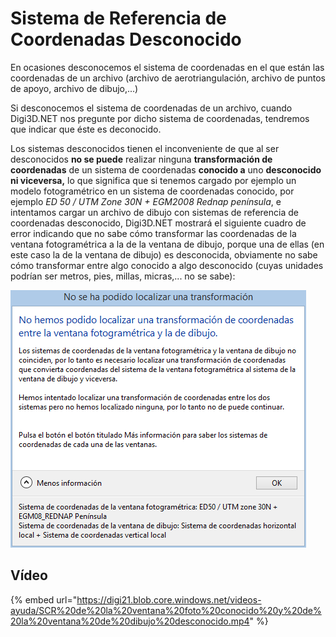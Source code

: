 # Sistema de Referencia de Coordenadas Desconocido

En ocasiones desconocemos el sistema de coordenadas en el que están las coordenadas de un archivo \(archivo de aerotriangulación, archivo de puntos de apoyo, archivo de dibujo,...\)

Si desconocemos el sistema de coordenadas de un archivo, cuando Digi3D.NET nos pregunte por dicho sistema de coordenadas, tendremos que indicar que éste es deconocido.

Los sistemas desconocidos tienen el inconveniente de que al ser desconocidos **no se puede** realizar ninguna **transformación de coordenadas** de un sistema de coordenadas **conocido a** uno **desconocido ni viceversa,** lo que significa que si tenemos cargado por ejemplo un modelo fotogramétrico en un sistema de coordenadas conocido, por ejemplo _ED 50 / UTM Zone 30N + EGM2008 Rednap península_, e intentamos cargar un archivo de dibujo con sistemas de referencia de coordenadas desconocido, Digi3D.NET mostrará el siguiente cuadro de error indicando que no sabe cómo transformar las coordenadas de la ventana fotogramétrica a la de la ventana de dibujo, porque una de ellas \(en este caso la de la ventana de dibujo\) es desconocida, obviamente no sabe cómo transformar entre algo conocido a algo desconocido \(cuyas unidades podrían ser metros, pies, millas, micras,... no se sabe\):

![Cuadro de di&#xE1;logo indicando que no se ha podido localizar una transformaci&#xF3;n](../../../../../.gitbook/assets/no-se-ha-podido-localizar-una-transformacion-fotogrametrica-conocido-dibujo-desconocido.png)

## Vídeo

{% embed url="https://digi21.blob.core.windows.net/videos-ayuda/SCR%20de%20la%20ventana%20foto%20conocido%20y%20de%20la%20ventana%20de%20dibujo%20desconocido.mp4" %}




